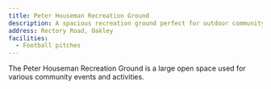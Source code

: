 ```yaml
---
title: Peter Houseman Recreation Ground
description: A spacious recreation ground perfect for outdoor community events
address: Rectory Road, Oakley
facilities:
  - Football pitches
---
```


The Peter Houseman Recreation Ground is a large open space used for various community events and activities.
